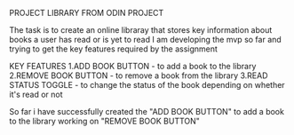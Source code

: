 PROJECT LIBRARY FROM ODIN PROJECT

The task is to create an online libraray that stores key information about books a user has read or is yet to read
I am developing the mvp so far and trying to get the key features required by the assignment

KEY FEATURES 
1.ADD BOOK BUTTON - to add a book to the library
2.REMOVE BOOK BUTTON - to remove a book from the library
3.READ STATUS TOGGLE -  to change the status of the book depending on whether it's read or not

So far i have successfully created the "ADD BOOK BUTTON" to add a book to the library
working on "REMOVE BOOK BUTTON"
